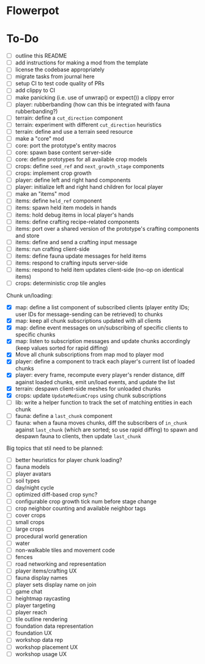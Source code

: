 # Flowerpot

# To-Do

- [ ] outline this README
- [ ] add instructions for making a mod from the template
- [ ] license the codebase appropriately
- [ ] migrate tasks from journal here
- [ ] setup CI to test code quality of PRs
- [ ] add clippy to CI
- [ ] make panicking (i.e. use of unwrap() or expect()) a clippy error
- [ ] player: rubberbanding (how can this be integrated with fauna rubberbanding?)
- [ ] terrain: define a `cut_direction` component
- [ ] terrain: experiment with different `cut_direction` heuristics
- [ ] terrain: define and use a terrain seed resource
- [ ] make a "core" mod
- [ ] core: port the prototype's entity macros
- [ ] core: spawn base content server-side
- [ ] core: define prototypes for all available crop models
- [ ] crops: define `seed_ref` and `next_growth_stage` components
- [ ] crops: implement crop growth
- [ ] player: define left and right hand components
- [ ] player: initialize left and right hand children for local player
- [ ] make an "items" mod
- [ ] items: define `held_ref` component
- [ ] items: spawn held item models in hands
- [ ] items: hold debug items in local player's hands
- [ ] items: define crafting recipe-related components
- [ ] items: port over a shared version of the prototype's crafting components and store
- [ ] items: define and send a crafting input message
- [ ] items: run crafting client-side
- [ ] items: define fauna update messages for held items
- [ ] items: respond to crafting inputs server-side
- [ ] items: respond to held item updates client-side (no-op on identical items)
- [ ] crops: deterministic crop tile angles

Chunk un/loading:
- [x] map: define a list component of subscribed clients (player entity IDs; user IDs for message-sending can be retrieved) to chunks
- [x] map: keep all chunk subscriptions updated with all clients
- [x] map: define event messages on un/subscribing of specific clients to specific chunks
- [x] map: listen to subscription messages and update chunks accordingly (keep values sorted for rapid diffing)
- [x] Move all chunk subscriptions from map mod to player mod
- [x] player: define a component to track each player's current list of loaded chunks
- [x] player: every frame, recompute every player's render distance, diff against loaded chunks, emit un/load events, and update the list
- [x] terrain: despawn client-side meshes for unloaded chunks
- [x] crops: update `UpdateMediumCrops` using chunk subscriptions
- [ ] lib: write a helper function to track the set of matching entities in each chunk
- [ ] fauna: define a `last_chunk` component
- [ ] fauna: when a fauna moves chunks, diff the subscribers of `in_chunk` against `last_chunk` (which are sorted; so use rapid diffing) to spawn and despawn fauna to clients, then update `last_chunk`

Big topics that stil need to be planned:
- [ ] better heuristics for player chunk loading?
- [ ] fauna models
- [ ] player avatars
- [ ] soil types
- [ ] day/night cycle
- [ ] optimized diff-based crop sync?
- [ ] configurable crop growth tick num before stage change
- [ ] crop neighbor counting and available neighbor tags
- [ ] cover crops
- [ ] small crops
- [ ] large crops
- [ ] procedural world generation
- [ ] water
- [ ] non-walkable tiles and movement code
- [ ] fences
- [ ] road networking and representation
- [ ] player items/crafting UX
- [ ] fauna display names
- [ ] player sets display name on join
- [ ] game chat
- [ ] heightmap raycasting
- [ ] player targeting
- [ ] player reach
- [ ] tile outline rendering
- [ ] foundation data representation
- [ ] foundation UX
- [ ] workshop data rep
- [ ] workshop placement UX
- [ ] workshop usage UX
